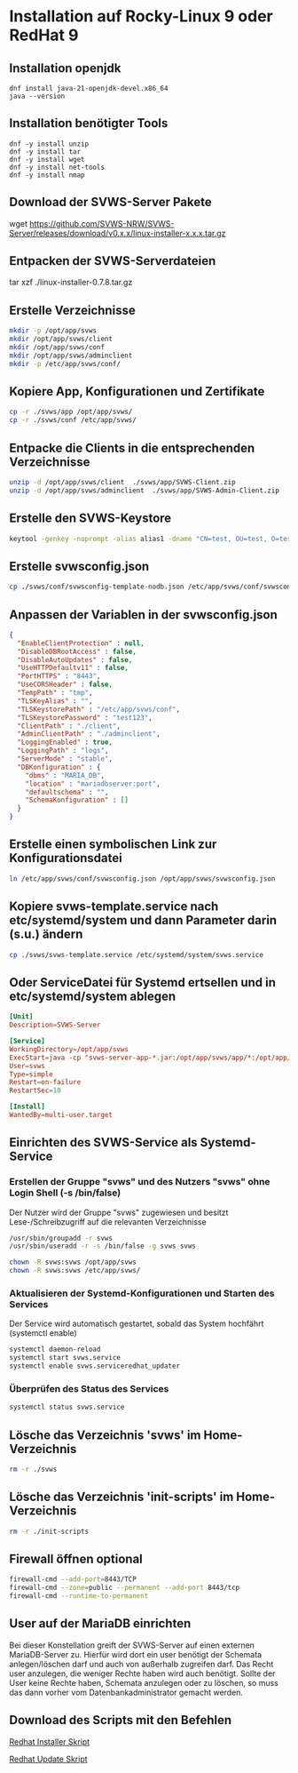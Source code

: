 # Installation auf Rocky-Linux 9 oder RedHat 9

## Installation openjdk

```shell
dnf install java-21-openjdk-devel.x86_64
java --version
```

## Installation benötigter Tools

```shell
dnf -y install unzip
dnf -y install tar
dnf -y install wget
dnf -y install net-tools
dnf -y install nmap
```

## Download der SVWS-Server Pakete

wget https://github.com/SVWS-NRW/SVWS-Server/releases/download/v0.x.x/linux-installer-x.x.x.tar.gz


## Entpacken der SVWS-Serverdateien

tar xzf ./linux-installer-0.7.8.tar.gz

## Erstelle Verzeichnisse

```bash
mkdir -p /opt/app/svws
mkdir /opt/app/svws/client
mkdir /opt/app/svws/conf
mkdir /opt/app/svws/adminclient
mkdir -p /etc/app/svws/conf/
```


## Kopiere App, Konfigurationen und Zertifikate

```bash
cp -r ./svws/app /opt/app/svws/
cp -r ./svws/conf /etc/app/svws/
```

## Entpacke die Clients in die entsprechenden Verzeichnisse

```bash
unzip -d /opt/app/svws/client  ./svws/app/SVWS-Client.zip
unzip -d /opt/app/svws/adminclient  ./svws/app/SVWS-Admin-Client.zip
```

## Erstelle den SVWS-Keystore

```bash
keytool -genkey -noprompt -alias alias1 -dname "CN=test, OU=test, O=test, L=test, S=test, C=test" -keystore /etc/app/svws/conf/keystore -storepass test123 -keypass test123  -keyalg RSA
```

## Erstelle svwsconfig.json

```bash
cp ./svws/conf/svwsconfig-template-nodb.json /etc/app/svws/conf/svwsconfig.json
```

## Anpassen der Variablen in der svwsconfig.json

```json
{
  "EnableClientProtection" : null,
  "DisableDBRootAccess" : false,
  "DisableAutoUpdates" : false,
  "UseHTTPDefaultv11" : false,
  "PortHTTPS" : "8443",
  "UseCORSHeader" : false,
  "TempPath" : "tmp",
  "TLSKeyAlias" : "",
  "TLSKeystorePath" : "/etc/app/svws/conf",
  "TLSKeystorePassword" : "test123",
  "ClientPath" : "./client",
  "AdminClientPath" : "./adminclient",
  "LoggingEnabled" : true,
  "LoggingPath" : "logs",
  "ServerMode" : "stable",
  "DBKonfiguration" : {
    "dbms" : "MARIA_DB",
    "location" : "mariadbserver:port",
    "defaultschema" : "",
    "SchemaKonfiguration" : []
  }
}
```

## Erstelle einen symbolischen Link zur Konfigurationsdatei

```bash
ln /etc/app/svws/conf/svwsconfig.json /opt/app/svws/svwsconfig.json
```

## Kopiere svws-template.service nach etc/systemd/system und dann Parameter darin (s.u.) ändern

```bash
cp ./svws/svws-template.service /etc/systemd/system/svws.service
```

## Oder ServiceDatei für Systemd ertsellen und in etc/systemd/system  ablegen

```toml
[Unit]
Description=SVWS-Server

[Service]
WorkingDirectory=/opt/app/svws
ExecStart=java -cp "svws-server-app-*.jar:/opt/app/svws/app/*:/opt/app/svws/app/lib/*" de.svws_nrw.server.jetty.Main
User=svws
Type=simple
Restart=on-failure
RestartSec=10

[Install]
WantedBy=multi-user.target
```

## Einrichten des SVWS-Service als Systemd-Service

### Erstellen der Gruppe "svws" und des Nutzers "svws" ohne Login Shell (-s /bin/false)

Der Nutzer wird der Gruppe "svws" zugewiesen und besitzt Lese-/Schreibzugriff auf die relevanten Verzeichnisse

```bash
/usr/sbin/groupadd -r svws
/usr/sbin/useradd -r -s /bin/false -g svws svws

chown -R svws:svws /opt/app/svws
chown -R svws:svws /etc/app/svws/
```

### Aktualisieren der Systemd-Konfigurationen und Starten des Services

Der Service wird automatisch gestartet, sobald das System hochfährt (systemctl enable)

```bash
systemctl daemon-reload
systemctl start svws.service
systemctl enable svws.serviceredhat_updater
```

### Überprüfen des Status des Services

```bash
systemctl status svws.service
```

## Lösche das Verzeichnis 'svws' im Home-Verzeichnis

```bash
rm -r ./svws
```

## Lösche das Verzeichnis 'init-scripts' im Home-Verzeichnis

```bash
rm -r ./init-scripts
```

## Firewall öffnen optional

```bash
firewall-cmd --add-port=8443/TCP
firewall-cmd --zone=public --permanent --add-port 8443/tcp
firewall-cmd --runtime-to-permanent
```

## User auf der MariaDB einrichten

Bei dieser Konstellation greift der SVWS-Server auf einen externen MariaDB-Server zu.
Hierfür wird dort ein user benötigt der Schemata anlegen/löschen darf und auch von außerhalb zugreifen darf.
Das Recht user anzulegen, die weniger Rechte haben wird auch benötigt. 
Sollte der User keine Rechte haben, Schemata anzulegen oder zu löschen, so muss das dann vorher vom Datenbankadministrator gemacht werden.


## Download des Scripts mit den Befehlen

[Redhat Installer Skript](redhat_installer.md)

[Redhat Update Skript](redhat_update.md)
